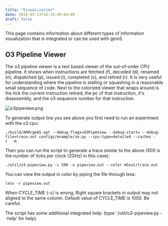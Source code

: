 ```yaml
---
title: "Visualization"
date: 2018-05-13T18:33:49-04:00
draft: false
---
```


This page contains information about different types of information
visualization that is integrated or can be used with gem5.

## O3 Pipeline Viewer

The o3 pipeline viewer is a text based viewer of the out-of-order CPU
pipeline. It shows when instructions are fetched (f), decoded (d),
renamed (n), dispatched (p), issued (i), completed (c), and retired (r).
It is very useful for understanding where the pipeline is stalling or
squashing in a reasonable small sequence of code. Next to the colorized
viewer that wraps around is the tick the current instruction retired,
the pc of that instruction, it's disassembly, and the o3 sequence number
for that instruction.

![o3pipeview.png](o3pipeview.png "o3pipeview.png")

To generate output line you see above you first need to run an
experiment with the o3
cpu:

`./build/ARM/gem5.opt --debug-flags=O3PipeView --debug-start=`<first tick of interest>` --debug-file=trace.out configs/example/se.py --cpu-type=detailed --caches -c `<path to binary>` -m `<last cycle of interest>

Then you can run the script to generate a trace similar to the above
(500 is the number of ticks per clock (2GHz) in this case):

`./util/o3-pipeview.py -c 500 -o pipeview.out --color m5out/trace.out`

You can view the output in color by piping the file through less:

`less -r pipeview.out`

When CYCLE_TIME (-c) is wrong, Right square brackets in output may not
aligned to the same column. Default value of CYCLE_TIME is 1000. Be
careful.

The script has some additional integrated help: (type
‘./util/o3-pipeview.py --help’ for help).
